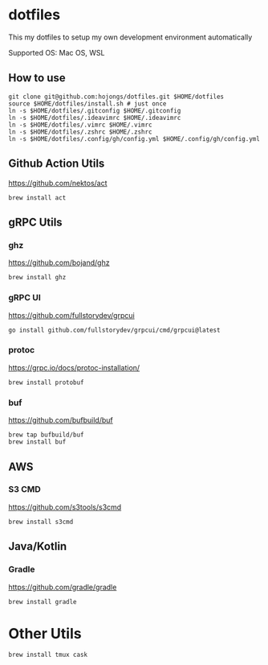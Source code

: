 # dotfiles

This my dotfiles to setup my own development environment automatically

Supported OS: Mac OS, WSL

## How to use

```shell
git clone git@github.com:hojongs/dotfiles.git $HOME/dotfiles
source $HOME/dotfiles/install.sh # just once
ln -s $HOME/dotfiles/.gitconfig $HOME/.gitconfig
ln -s $HOME/dotfiles/.ideavimrc $HOME/.ideavimrc
ln -s $HOME/dotfiles/.vimrc $HOME/.vimrc
ln -s $HOME/dotfiles/.zshrc $HOME/.zshrc
ln -s $HOME/dotfiles/.config/gh/config.yml $HOME/.config/gh/config.yml 
```

## Github Action Utils

https://github.com/nektos/act

```
brew install act
```

## gRPC Utils

### ghz

https://github.com/bojand/ghz

```
brew install ghz
```

### gRPC UI

https://github.com/fullstorydev/grpcui

```
go install github.com/fullstorydev/grpcui/cmd/grpcui@latest
```

### protoc

https://grpc.io/docs/protoc-installation/

```
brew install protobuf
```

### buf

https://github.com/bufbuild/buf

```
brew tap bufbuild/buf
brew install buf
```

## AWS

### S3 CMD

https://github.com/s3tools/s3cmd

```
brew install s3cmd
```

## Java/Kotlin

### Gradle

https://github.com/gradle/gradle

```
brew install gradle
```

# Other Utils

```
brew install tmux cask
```

